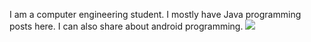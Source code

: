 I am a computer engineering student. I mostly have Java programming posts here. I can also share about android programming.
![](https://komarev.com/ghpvc/?username=fuatyavrum97)
